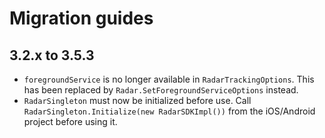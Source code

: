 ﻿# Migration guides

## 3.2.x to 3.5.3

- `foregroundService` is no longer available in `RadarTrackingOptions`. This has been replaced by `Radar.SetForegroundServiceOptions` instead.
- `RadarSingleton` must now be initialized before use. Call `RadarSingleton.Initialize(new RadarSDKImpl())` from the iOS/Android project before using it.
